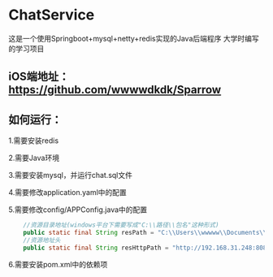 # ChatService
这是一个使用Springboot+mysql+netty+redis实现的Java后端程序
大学时编写的学习项目
## iOS端地址：https://github.com/wwwwdkdk/Sparrow 

## 如何运行：
1.需要安装redis

2.需要Java环境

3.需要安装mysql，并运行chat.sql文件

4.需要修改application.yaml中的配置

5.需要修改config/APPConfig.java中的配置
``` java
    //资源目录地址(windows平台下需要写成"C:\\路径\\包名"这种形式)
    public static final String resPath = "C:\\Users\\wwwww\\Documents\\res\\";      //res前的需要修改为正确的路径，会影响图片保存功能(请保存在res文件夹中)
    //资源地址头
    public static final String resHttpPath = "http://192.168.31.248:8088/res/";     //res前的需要修改为正确的服务器地址，会影响图片显示功能
```

6.需要安装pom.xml中的依赖项


